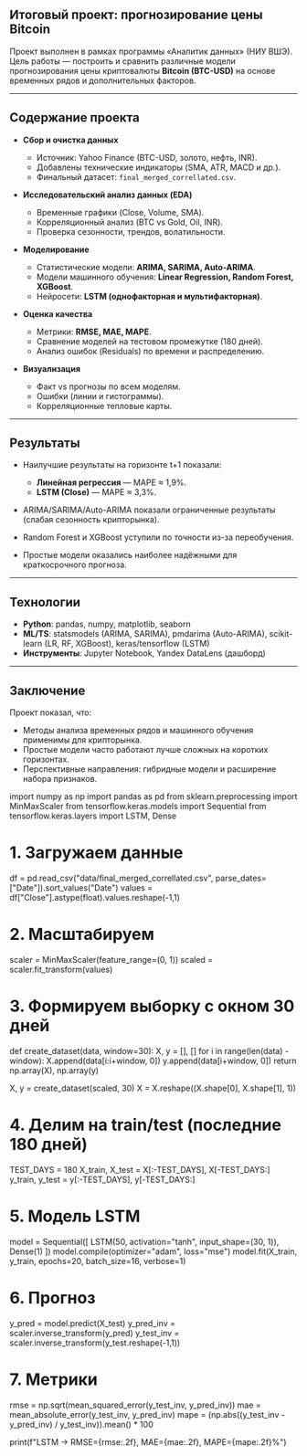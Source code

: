 ## Итоговый проект: прогнозирование цены Bitcoin

Проект выполнен в рамках программы «Аналитик данных» (НИУ ВШЭ).
Цель работы — построить и сравнить различные модели прогнозирования цены криптовалюты **Bitcoin (BTC-USD)** на основе временных рядов и дополнительных факторов.

---

## Содержание проекта

* **Сбор и очистка данных**

  * Источник: Yahoo Finance (BTC-USD, золото, нефть, INR).
  * Добавлены технические индикаторы (SMA, ATR, MACD и др.).
  * Финальный датасет: `final_merged_correllated.csv`.

* **Исследовательский анализ данных (EDA)**

  * Временные графики (Close, Volume, SMA).
  * Корреляционный анализ (BTC vs Gold, Oil, INR).
  * Проверка сезонности, трендов, волатильности.

* **Моделирование**

  * Статистические модели: **ARIMA, SARIMA, Auto-ARIMA**.
  * Модели машинного обучения: **Linear Regression, Random Forest, XGBoost**.
  * Нейросети: **LSTM (однофакторная и мультифакторная)**.

* **Оценка качества**

  * Метрики: **RMSE, MAE, MAPE**.
  * Сравнение моделей на тестовом промежутке (180 дней).
  * Анализ ошибок (Residuals) по времени и распределению.

* **Визуализация**

  * Факт vs прогнозы по всем моделям.
  * Ошибки (линии и гистограммы).
  * Корреляционные тепловые карты.

---

## Результаты

* Наилучшие результаты на горизонте t+1 показали:

  * **Линейная регрессия** — MAPE ≈ 1,9%.
  * **LSTM (Close)** — MAPE ≈ 3,3%.
* ARIMA/SARIMA/Auto-ARIMA показали ограниченные результаты (слабая сезонность крипторынка).
* Random Forest и XGBoost уступили по точности из-за переобучения.
* Простые модели оказались наиболее надёжными для краткосрочного прогноза.

---

## Технологии

* **Python**: pandas, numpy, matplotlib, seaborn
* **ML/TS**: statsmodels (ARIMA, SARIMA), pmdarima (Auto-ARIMA), scikit-learn (LR, RF, XGBoost), keras/tensorflow (LSTM)
* **Инструменты**: Jupyter Notebook, Yandex DataLens (дашборд)

---

## Заключение

Проект показал, что:

* Методы анализа временных рядов и машинного обучения применимы для крипторынка.
* Простые модели часто работают лучше сложных на коротких горизонтах.
* Перспективные направления: гибридные модели и расширение набора признаков.

import numpy as np
import pandas as pd
from sklearn.preprocessing import MinMaxScaler
from tensorflow.keras.models import Sequential
from tensorflow.keras.layers import LSTM, Dense

# 1. Загружаем данные
df = pd.read_csv("data/final_merged_correllated.csv", parse_dates=["Date"]).sort_values("Date")
values = df["Close"].astype(float).values.reshape(-1,1)

# 2. Масштабируем
scaler = MinMaxScaler(feature_range=(0, 1))
scaled = scaler.fit_transform(values)

# 3. Формируем выборку с окном 30 дней
def create_dataset(data, window=30):
    X, y = [], []
    for i in range(len(data) - window):
        X.append(data[i:i+window, 0])
        y.append(data[i+window, 0])
    return np.array(X), np.array(y)

X, y = create_dataset(scaled, 30)
X = X.reshape((X.shape[0], X.shape[1], 1))

# 4. Делим на train/test (последние 180 дней)
TEST_DAYS = 180
X_train, X_test = X[:-TEST_DAYS], X[-TEST_DAYS:]
y_train, y_test = y[:-TEST_DAYS], y[-TEST_DAYS:]

# 5. Модель LSTM
model = Sequential([
    LSTM(50, activation="tanh", input_shape=(30, 1)),
    Dense(1)
])
model.compile(optimizer="adam", loss="mse")
model.fit(X_train, y_train, epochs=20, batch_size=16, verbose=1)

# 6. Прогноз
y_pred = model.predict(X_test)
y_pred_inv = scaler.inverse_transform(y_pred)
y_test_inv = scaler.inverse_transform(y_test.reshape(-1,1))

# 7. Метрики
rmse = np.sqrt(mean_squared_error(y_test_inv, y_pred_inv))
mae  = mean_absolute_error(y_test_inv, y_pred_inv)
mape = (np.abs((y_test_inv - y_pred_inv) / y_test_inv)).mean() * 100

print(f"LSTM → RMSE={rmse:.2f}, MAE={mae:.2f}, MAPE={mape:.2f}%")

